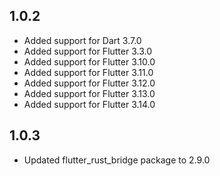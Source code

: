 ## 1.0.2

- Added support for Dart 3.7.0
- Added support for Flutter 3.3.0
- Added support for Flutter 3.10.0
- Added support for Flutter 3.11.0
- Added support for Flutter 3.12.0
- Added support for Flutter 3.13.0
- Added support for Flutter 3.14.0

## 1.0.3

- Updated flutter_rust_bridge package to 2.9.0
